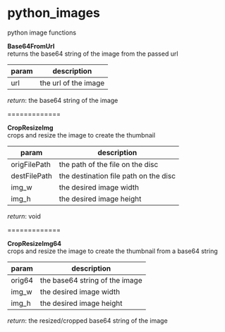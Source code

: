 python_images
=============

python image functions

<b>Base64FromUrl</b><br>
returns the base64 string of the image from the passed url

| param  | description
| ------ | ------------
| url    | the url of the image   

<i>return</i>: the base64 string of the image

=============

<b>CropResizeImg</b><br>
crops and resize the image to create the thumbnail

| param  | description
| ------ | ------------
| origFilePath    | the path of the file on the disc   
| destFilePath    | the destination file path on the disc   
| img_w    | the desired image width 
| img_h    | the desired image height  

<i>return</i>: void

=============

<b>CropResizeImg64</b><br>
crops and resize the image to create the thumbnail from a base64 string

| param  | description
| ------ | ------------
| orig64    | the base64 string of the image   
| img_w    | the desired image width 
| img_h    | the desired image height  

<i>return</i>: the resized/cropped base64 string of the image
